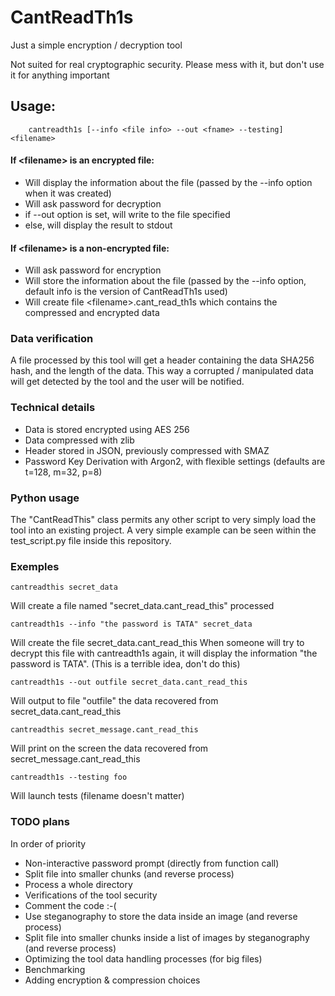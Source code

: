 # CantReadTh1s
Just a simple encryption / decryption tool

Not suited for real cryptographic security.
Please mess with it, but don't use it for anything important

## Usage:
```
    cantreadth1s [--info <file info> --out <fname> --testing] <filename>
```
#### If \<filename\> is an encrypted file:
- Will display the information about the file (passed by the --info option when it was created)
- Will ask password for decryption
- if --out option is set, will write to the file specified
- else, will display the result to stdout

#### If \<filename\> is a non-encrypted file:
- Will ask password for encryption
- Will store the information about the file (passed by the --info option, default info is the version of CantReadTh1s used)
- Will create file \<filename\>.cant_read_th1s which contains the compressed and encrypted data

### Data verification
A file processed by this tool will get a header containing the data SHA256 hash, and the length of the data.
This way a corrupted / manipulated data will get detected by the tool and the user will be notified.

### Technical details
- Data is stored encrypted using AES 256
- Data compressed with zlib
- Header stored in JSON, previously compressed with SMAZ
- Password Key Derivation with Argon2, with flexible settings (defaults are t=128, m=32, p=8)

### Python usage
The "CantReadThis" class permits any other script to very simply load the tool into an existing project. A very simple example can be seen within the test_script.py file inside this repository.

### Exemples
```
cantreadthis secret_data
```
Will create a file named "secret_data.cant_read_this" processed

```
cantreadth1s --info "the password is TATA" secret_data
```
Will create the file secret_data.cant_read_this
When someone will try to decrypt this file with cantreadth1s again, it will display the information
"the password is TATA". (This is a terrible idea, don't do this)

```
cantreadth1s --out outfile secret_data.cant_read_this
```
Will output to file "outfile" the data recovered from secret_data.cant_read_this

```
cantreadthis secret_message.cant_read_this
```
Will print on the screen the data recovered from secret_message.cant_read_this



```
cantreadth1s --testing foo
```
Will launch tests (filename doesn't matter)

### TODO plans

In order of priority
* Non-interactive password prompt (directly from function call)
* Split file into smaller chunks (and reverse process)
* Process a whole directory
* Verifications of the tool security
* Comment the code :-(
* Use steganography to store the data inside an image (and reverse process)
* Split file into smaller chunks inside a list of images by steganography (and reverse process)
* Optimizing the tool data handling processes (for big files)
* Benchmarking
* Adding encryption & compression choices
